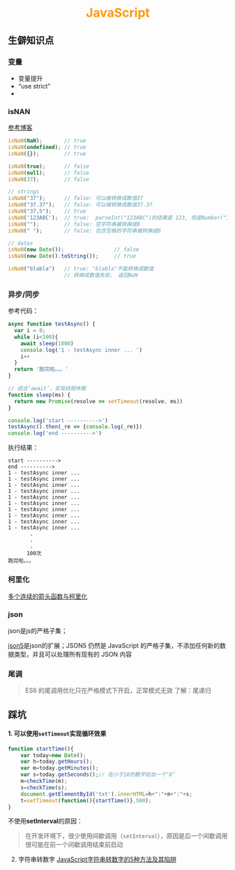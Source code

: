 # <div style="text-align:center;color:#FF9900">JavaScript</div>

## 生僻知识点

### 变量

* 变量提升
* “use strict”
*

### isNAN

[参考博客][isNaN]

```js
isNaN(NaN);       // true
isNaN(undefined); // true
isNaN({});        // true

isNaN(true);      // false
isNaN(null);      // false
isNaN(37);        // false

// strings
isNaN("37");      // false: 可以被转换成数值37
isNaN("37.37");   // false: 可以被转换成数值37.37
isNaN("37,5");    // true
isNaN('123ABC');  // true:  parseInt("123ABC")的结果是 123, 但是Number("123ABC")结果是 NaN
isNaN("");        // false: 空字符串被转换成0
isNaN(" ");       // false: 包含空格的字符串被转换成0

// dates
isNaN(new Date());                // false
isNaN(new Date().toString());     // true

isNaN("blabla")   // true: "blabla"不能转换成数值
                  // 转换成数值失败， 返回NaN
```

### 异步/同步

参考代码：

```js
async function testAsync() {
  var i = 0;
  while (i<100){
    await sleep(1000)
    console.log('1 - testAsync inner ... ')
    i++
  }
  return '跑完啦。。。'
}

// 结合‘await’，实现线程休眠
function sleep(ms) {
  return new Promise(resolve => setTimeout(resolve, ms))
}
```

```js
console.log('start ---------->')
testAsync().then(_re => {console.log(_re)})
console.log('end ---------->')
```

执行结果：

```
start ---------->
end ---------->
1 - testAsync inner ...
1 - testAsync inner ...
1 - testAsync inner ...
1 - testAsync inner ...
1 - testAsync inner ...
1 - testAsync inner ...
1 - testAsync inner ...
1 - testAsync inner ...
1 - testAsync inner ...
1 - testAsync inner ...
       .
       .
       .
      100次
跑完啦。。。
```

### 柯里化

[多个连续的箭头函数与柯里化](https://zhuanlan.zhihu.com/p/26794822)

### json

json是js的严格子集；

[json5](https://wxnacy.com/2018/02/18/json5/)是json的扩展；JSON5 仍然是 JavaScript 的严格子集，不添加任何新的数据类型，并且可以处理所有现有的 JSON 内容

### 尾调
> ES6 的尾调用优化只在严格模式下开启，正常模式无效
> 了解：尾递归




## 踩坑

#### 1. 可以使用`setTimeout`实现循环效果

```js
function startTime(){
	var today=new Date();
	var h=today.getHours();
	var m=today.getMinutes();
	var s=today.getSeconds();// 在小于10的数字前加一个‘0’
	m=checkTime(m);
	s=checkTime(s);
	document.getElementById('txt').innerHTML=h+":"+m+":"+s;
	t=setTimeout(function(){startTime()},500);
}
```

不使用**setInterval**的原因：

> 在开发环境下，很少使用间歇调用（`setInterval`），原因是后一个间歇调用很可能在前一个间歇调用结束前启动
2. 字符串转数字
[JavaScript字符串转数字的5种方法及其陷阱][]





[isNaN]:https://developer.mozilla.org/zh-CN/docs/Web/JavaScript/Reference/Global_Objects/isNaN
[JavaScript字符串转数字的5种方法及其陷阱]: https://blog.fundebug.com/2018/07/07/string-to-number/
